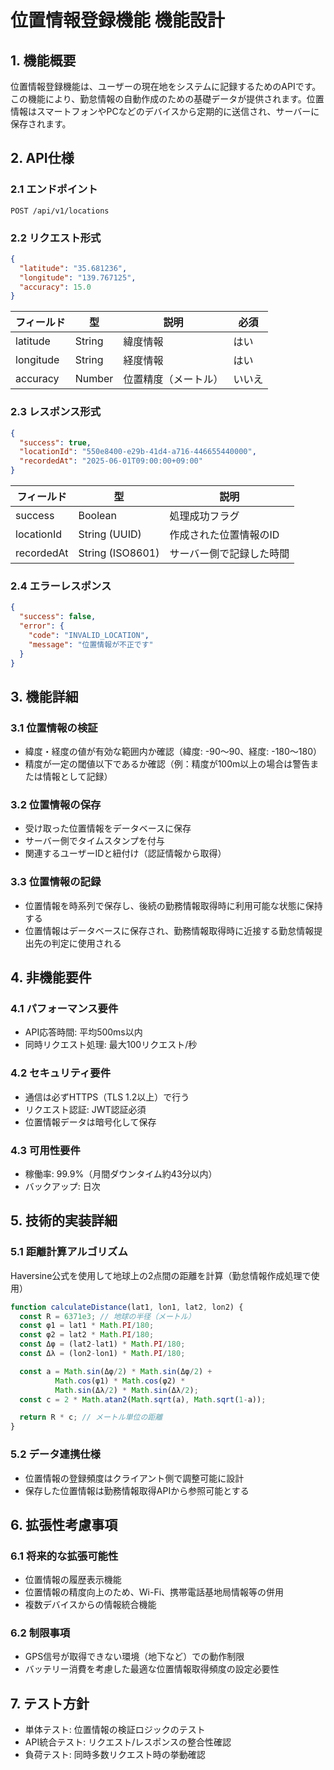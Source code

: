 # 位置情報登録機能 機能設計

## 1. 機能概要

位置情報登録機能は、ユーザーの現在地をシステムに記録するためのAPIです。この機能により、勤怠情報の自動作成のための基礎データが提供されます。位置情報はスマートフォンやPCなどのデバイスから定期的に送信され、サーバーに保存されます。

## 2. API仕様

### 2.1 エンドポイント
```
POST /api/v1/locations
```

### 2.2 リクエスト形式
```json
{
  "latitude": "35.681236",
  "longitude": "139.767125",
  "accuracy": 15.0
}
```

| フィールド | 型 | 説明 | 必須 |
|---------|------|------|------|
| latitude | String | 緯度情報 | はい |
| longitude | String | 経度情報 | はい |
| accuracy | Number | 位置精度（メートル） | いいえ |

### 2.3 レスポンス形式
```json
{
  "success": true,
  "locationId": "550e8400-e29b-41d4-a716-446655440000",
  "recordedAt": "2025-06-01T09:00:00+09:00"
}
```

| フィールド | 型 | 説明 |
|---------|------|------|
| success | Boolean | 処理成功フラグ |
| locationId | String (UUID) | 作成された位置情報のID |
| recordedAt | String (ISO8601) | サーバー側で記録した時間 |

### 2.4 エラーレスポンス
```json
{
  "success": false,
  "error": {
    "code": "INVALID_LOCATION",
    "message": "位置情報が不正です"
  }
}
```

## 3. 機能詳細

### 3.1 位置情報の検証
- 緯度・経度の値が有効な範囲内か確認（緯度: -90〜90、経度: -180〜180）
- 精度が一定の閾値以下であるか確認（例：精度が100m以上の場合は警告または情報として記録）

### 3.2 位置情報の保存
- 受け取った位置情報をデータベースに保存
- サーバー側でタイムスタンプを付与
- 関連するユーザーIDと紐付け（認証情報から取得）

### 3.3 位置情報の記録
- 位置情報を時系列で保存し、後続の勤務情報取得時に利用可能な状態に保持する
- 位置情報はデータベースに保存され、勤務情報取得時に近接する勤怠情報提出先の判定に使用される

## 4. 非機能要件

### 4.1 パフォーマンス要件
- API応答時間: 平均500ms以内
- 同時リクエスト処理: 最大100リクエスト/秒

### 4.2 セキュリティ要件
- 通信は必ずHTTPS（TLS 1.2以上）で行う
- リクエスト認証: JWT認証必須
- 位置情報データは暗号化して保存

### 4.3 可用性要件
- 稼働率: 99.9%（月間ダウンタイム約43分以内）
- バックアップ: 日次

## 5. 技術的実装詳細

### 5.1 距離計算アルゴリズム
Haversine公式を使用して地球上の2点間の距離を計算（勤怠情報作成処理で使用）

```javascript
function calculateDistance(lat1, lon1, lat2, lon2) {
  const R = 6371e3; // 地球の半径（メートル）
  const φ1 = lat1 * Math.PI/180;
  const φ2 = lat2 * Math.PI/180;
  const Δφ = (lat2-lat1) * Math.PI/180;
  const Δλ = (lon2-lon1) * Math.PI/180;

  const a = Math.sin(Δφ/2) * Math.sin(Δφ/2) +
          Math.cos(φ1) * Math.cos(φ2) *
          Math.sin(Δλ/2) * Math.sin(Δλ/2);
  const c = 2 * Math.atan2(Math.sqrt(a), Math.sqrt(1-a));

  return R * c; // メートル単位の距離
}
```

### 5.2 データ連携仕様
- 位置情報の登録頻度はクライアント側で調整可能に設計
- 保存した位置情報は勤務情報取得APIから参照可能とする

## 6. 拡張性考慮事項

### 6.1 将来的な拡張可能性
- 位置情報の履歴表示機能
- 位置情報の精度向上のため、Wi-Fi、携帯電話基地局情報等の併用
- 複数デバイスからの情報統合機能

### 6.2 制限事項
- GPS信号が取得できない環境（地下など）での動作制限
- バッテリー消費を考慮した最適な位置情報取得頻度の設定必要性

## 7. テスト方針
- 単体テスト: 位置情報の検証ロジックのテスト
- API統合テスト: リクエスト/レスポンスの整合性確認
- 負荷テスト: 同時多数リクエスト時の挙動確認
